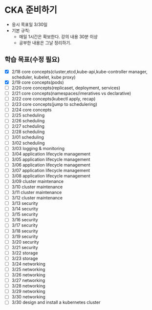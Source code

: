 # CKA 준비하기 

- 응시 목표일 3/30일 
- 기본 규칙:
  - 매일 1시간은 확보한다. 강의 내용 30분 이상
  - 공부한 내용은 그날 정리하기. 

## 학습 목표(수정 필요) 
- [x] 2/18 core concepts(cluster,etcd,kube-api,kube-controller manager, scheduler, kubelet, kube proxy)
- [x] 2/19 core concepts(pods)
- [ ] 2/20 core concepts(replicaset, deployment, services)
- [ ] 2/21 core concepts(namespaces/imeratives vs declarative)
- [ ] 2/22 core concepts(kubectl apply, recap)
- [ ] 2/23 core concepts(jump to schedulering) 
- [ ] 2/24 core concepts
- [ ] 2/25 scheduling
- [ ] 2/26 scheduling
- [ ] 2/27 scheduling
- [ ] 2/28 scheduling
- [ ] 3/01 scheduling
- [ ] 3/02 scheduling
- [ ] 3/03 logging & monitoring
- [ ] 3/04 application lifecycle management
- [ ] 3/05 application lifecycle management
- [ ] 3/06 application lifecycle management
- [ ] 3/07 application lifecycle management
- [ ] 3/08 application lifecycle management
- [ ] 3/09 cluster maintenance
- [ ] 3/10 cluster maintenance
- [ ] 3/11 cluster maintenance
- [ ] 3/12 cluster maintenance
- [ ] 3/13 security
- [ ] 3/14 security
- [ ] 3/15 security
- [ ] 3/16 security
- [ ] 3/17 security
- [ ] 3/18 security
- [ ] 3/19 security
- [ ] 3/20 security
- [ ] 3/21 security
- [ ] 3/22 storage
- [ ] 3/23 storage
- [ ] 3/24 networking
- [ ] 3/25 networking
- [ ] 3/26 networking
- [ ] 3/27 networking
- [ ] 3/28 networking
- [ ] 3/29 networking
- [ ] 3/30 networking
- [ ] 3/30 design and install a kubernetes cluster 
